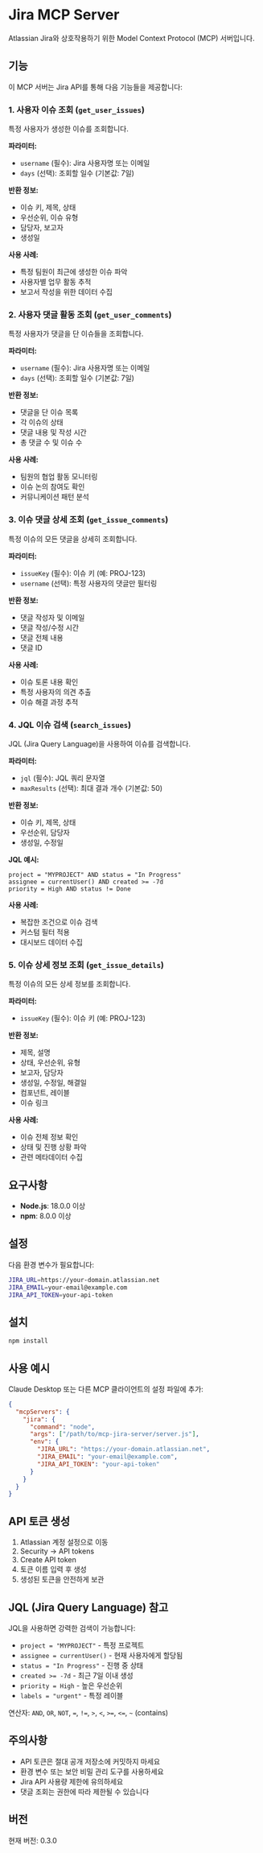 # Jira MCP Server

Atlassian Jira와 상호작용하기 위한 Model Context Protocol (MCP) 서버입니다.

## 기능

이 MCP 서버는 Jira API를 통해 다음 기능들을 제공합니다:

### 1. 사용자 이슈 조회 (`get_user_issues`)
특정 사용자가 생성한 이슈를 조회합니다.

**파라미터:**
- `username` (필수): Jira 사용자명 또는 이메일
- `days` (선택): 조회할 일수 (기본값: 7일)

**반환 정보:**
- 이슈 키, 제목, 상태
- 우선순위, 이슈 유형
- 담당자, 보고자
- 생성일

**사용 사례:**
- 특정 팀원이 최근에 생성한 이슈 파악
- 사용자별 업무 활동 추적
- 보고서 작성을 위한 데이터 수집

### 2. 사용자 댓글 활동 조회 (`get_user_comments`)
특정 사용자가 댓글을 단 이슈들을 조회합니다.

**파라미터:**
- `username` (필수): Jira 사용자명 또는 이메일
- `days` (선택): 조회할 일수 (기본값: 7일)

**반환 정보:**
- 댓글을 단 이슈 목록
- 각 이슈의 상태
- 댓글 내용 및 작성 시간
- 총 댓글 수 및 이슈 수

**사용 사례:**
- 팀원의 협업 활동 모니터링
- 이슈 논의 참여도 확인
- 커뮤니케이션 패턴 분석

### 3. 이슈 댓글 상세 조회 (`get_issue_comments`)
특정 이슈의 모든 댓글을 상세히 조회합니다.

**파라미터:**
- `issueKey` (필수): 이슈 키 (예: PROJ-123)
- `username` (선택): 특정 사용자의 댓글만 필터링

**반환 정보:**
- 댓글 작성자 및 이메일
- 댓글 작성/수정 시간
- 댓글 전체 내용
- 댓글 ID

**사용 사례:**
- 이슈 토론 내용 확인
- 특정 사용자의 의견 추출
- 이슈 해결 과정 추적

### 4. JQL 이슈 검색 (`search_issues`)
JQL (Jira Query Language)을 사용하여 이슈를 검색합니다.

**파라미터:**
- `jql` (필수): JQL 쿼리 문자열
- `maxResults` (선택): 최대 결과 개수 (기본값: 50)

**반환 정보:**
- 이슈 키, 제목, 상태
- 우선순위, 담당자
- 생성일, 수정일

**JQL 예시:**
```
project = "MYPROJECT" AND status = "In Progress"
assignee = currentUser() AND created >= -7d
priority = High AND status != Done
```

**사용 사례:**
- 복잡한 조건으로 이슈 검색
- 커스텀 필터 적용
- 대시보드 데이터 수집

### 5. 이슈 상세 정보 조회 (`get_issue_details`)
특정 이슈의 모든 상세 정보를 조회합니다.

**파라미터:**
- `issueKey` (필수): 이슈 키 (예: PROJ-123)

**반환 정보:**
- 제목, 설명
- 상태, 우선순위, 유형
- 보고자, 담당자
- 생성일, 수정일, 해결일
- 컴포넌트, 레이블
- 이슈 링크

**사용 사례:**
- 이슈 전체 정보 확인
- 상태 및 진행 상황 파악
- 관련 메타데이터 수집

## 요구사항

- **Node.js**: 18.0.0 이상
- **npm**: 8.0.0 이상

## 설정

다음 환경 변수가 필요합니다:

```bash
JIRA_URL=https://your-domain.atlassian.net
JIRA_EMAIL=your-email@example.com
JIRA_API_TOKEN=your-api-token
```

## 설치

```bash
npm install
```

## 사용 예시

Claude Desktop 또는 다른 MCP 클라이언트의 설정 파일에 추가:

```json
{
  "mcpServers": {
    "jira": {
      "command": "node",
      "args": ["/path/to/mcp-jira-server/server.js"],
      "env": {
        "JIRA_URL": "https://your-domain.atlassian.net",
        "JIRA_EMAIL": "your-email@example.com",
        "JIRA_API_TOKEN": "your-api-token"
      }
    }
  }
}
```

## API 토큰 생성

1. Atlassian 계정 설정으로 이동
2. Security → API tokens
3. Create API token
4. 토큰 이름 입력 후 생성
5. 생성된 토큰을 안전하게 보관

## JQL (Jira Query Language) 참고

JQL을 사용하면 강력한 검색이 가능합니다:

- `project = "MYPROJECT"` - 특정 프로젝트
- `assignee = currentUser()` - 현재 사용자에게 할당됨
- `status = "In Progress"` - 진행 중 상태
- `created >= -7d` - 최근 7일 이내 생성
- `priority = High` - 높은 우선순위
- `labels = "urgent"` - 특정 레이블

연산자: `AND`, `OR`, `NOT`, `=`, `!=`, `>`, `<`, `>=`, `<=`, `~` (contains)

## 주의사항

- API 토큰은 절대 공개 저장소에 커밋하지 마세요
- 환경 변수 또는 보안 비밀 관리 도구를 사용하세요
- Jira API 사용량 제한에 유의하세요
- 댓글 조회는 권한에 따라 제한될 수 있습니다

## 버전

현재 버전: 0.3.0
